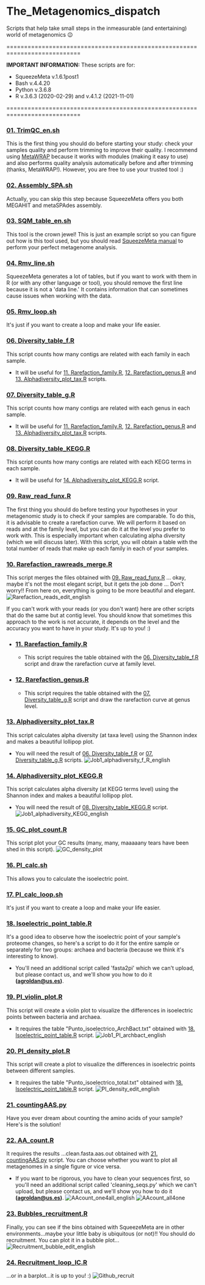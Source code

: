 # The_Metagenomics_dispatch
Scripts that help take small steps in the inmeasurable (and entertaining) world of metagenomics :wink:


===========================================================================

**IMPORTANT INFORMATION:** These scripts are for:
  + SqueezeMeta v.1.6.1post1 
  + Bash v.4.4.20
  + Python v.3.6.8
  + R v.3.6.3 (2020-02-29) and v.4.1.2 (2021-11-01)

===========================================================================


### [01. TrimQC_en.sh](https://github.com/AliciaGR5/The_Metagenomics_dispatch/blob/main/01.%20TrimQC_en.sh)
This is the first thing you should do before starting your study: check your samples quality and perform trimming to improve their quality. I recommend using [MetaWRAP](https://pubmed.ncbi.nlm.nih.gov/30219103/) because it works with modules (making it easy to use) and also performs quality analysis automatically before and after trimming (thanks, MetaWRAP!). However, you are free to use your trusted tool :)

### [02. Assembly_SPA.sh](https://github.com/AliciaGR5/The_Metagenomics_dispatch/blob/main/02.%20Assembly_SPA.sh)
Actually, you can skip this step because SqueezeMeta offers you both MEGAHIT and metaSPAdes assembly.

### [03. SQM_table_en.sh](https://github.com/AliciaGR5/The_Metagenomics_dispatch/blob/main/03.%20SQM_table_en.sh)
This tool is the crown jewel! This is just an example script so you can figure out how is this tool used, but you should read [SqueezeMeta manual](https://github.com/fpusan/SqueezeMeta) to perform your perfect metagenome analysis.

### [04. Rmv_line.sh](https://github.com/AliciaGR5/The_Metagenomics_dispatch/blob/main/04.%20Rmv_line.sh)
SqueezeMeta generates a lot of tables, but if you want to work with them in R (or with any other language or tool), you should remove the first line because it is not a 'data line.' It contains information that can sometimes cause issues when working with the data.

### [05. Rmv_loop.sh](https://github.com/AliciaGR5/The_Metagenomics_dispatch/blob/main/05.%20Rmv_loop.sh)
It's just if you want to create a loop and make your life easier.

### [06. Diversity_table_f.R](https://github.com/AliciaGR5/The_Metagenomics_dispatch/blob/main/06.%20Diversity_table_f.R)
This script counts how many contigs are related with each family in each sample.
+ It will be useful for [11. Rarefaction_family.R](https://github.com/AliciaGR5/The_Metagenomics_dispatch/blob/main/11.%20Rarefaction_family.R), [12. Rarefaction_genus.R](https://github.com/AliciaGR5/The_Metagenomics_dispatch/blob/main/12.%20Rarefaction_genus.R) and [13. Alphadiversity_plot_tax.R](https://github.com/AliciaGR5/The_Metagenomics_dispatch/blob/main/13.%20Alphadiversity_plot_tax.R) scripts.

### [07. Diversity_table_g.R](https://github.com/AliciaGR5/The_Metagenomics_dispatch/blob/main/07.%20Diversity_table_g.R)
This script counts how many contigs are related with each genus in each sample.
+ It will be useful for [11. Rarefaction_family.R](https://github.com/AliciaGR5/The_Metagenomics_dispatch/blob/main/11.%20Rarefaction_family.R), [12. Rarefaction_genus.R](https://github.com/AliciaGR5/The_Metagenomics_dispatch/blob/main/12.%20Rarefaction_genus.R) and [13. Alphadiversity_plot_tax.R](https://github.com/AliciaGR5/The_Metagenomics_dispatch/blob/main/13.%20Alphadiversity_plot_tax.R) scripts.

### [08. Diversity_table_KEGG.R](https://github.com/AliciaGR5/The_Metagenomics_dispatch/blob/main/08.%20Diversity_table_KEGG.R)
This script counts how many contigs are related with each KEGG terms in each sample.
+ It will be useful for [14. Alphadiversity_plot_KEGG.R](https://github.com/AliciaGR5/The_Metagenomics_dispatch/blob/main/14.%20Alphadiversity_plot_KEGG.R) script.

### [09. Raw_read_funx.R](https://github.com/AliciaGR5/The_Metagenomics_dispatch/blob/main/09.%20Raw_read_funx.R)
The first thing you should do before testing your hypotheses in your metagenomic study is to check if your samples are comparable. To do this, it is advisable to create a rarefaction curve.
We will perform it based on reads and at the family level, but you can do it at the level you prefer to work with. This is especially important when calculating alpha diversity (which we will discuss later).
With this script, you will obtain a table with the total number of reads that make up each family in each of your samples.

### [10. Rarefaction_rawreads_merge.R](https://github.com/AliciaGR5/The_Metagenomics_dispatch/blob/main/10.%20Rarefaction_rawreads_merge.R)
This script merges the files obtained with [09. Raw_read_funx.R](https://github.com/AliciaGR5/The_Metagenomics_dispatch/blob/main/09.%20Raw_read_funx.R) ... okay, maybe it's not the most elegant script, but it gets the job done ... Don't worry!! From here on, everything is going to be more beautiful and elegant.
![Rarefaction_reads_edit_english](https://github.com/AliciaGR5/The_Metagenomics_dispatch/assets/99254799/2a15fb71-6f59-43ef-b86d-675991c4c5c5)

If you can't work with your reads (or you don't want) here are other scripts that do the same but at contig level. You should know that sometimes this approach to the work is not accurate, it depends on the level and the accuracy you want to have in your study. It's up to you! :)

- ### [11. Rarefaction_family.R](https://github.com/AliciaGR5/The_Metagenomics_dispatch/blob/main/11.%20Rarefaction_family.R)
  - This script requires the table obtained with the [06. Diversity_table_f.R](https://github.com/AliciaGR5/The_Metagenomics_dispatch/blob/main/06.%20Diversity_table_f.R) script and draw the rarefaction curve at family level.
- ### [12. Rarefaction_genus.R](https://github.com/AliciaGR5/The_Metagenomics_dispatch/blob/main/12.%20Rarefaction_genus.R)
  - This script requires the table obtained with the [07. Diversity_table_g.R](https://github.com/AliciaGR5/The_Metagenomics_dispatch/blob/main/07.%20Diversity_table_g.R) script and draw the rarefaction curve at genus level.

### [13. Alphadiversity_plot_tax.R](https://github.com/AliciaGR5/The_Metagenomics_dispatch/blob/main/13.%20Alphadiversity_plot_tax.R)
This script calculates alpha diversity (at taxa level) using the Shannon index and makes a beautiful lollipop plot.
+ You will need the result of [06. Diversity_table_f.R](https://github.com/AliciaGR5/The_Metagenomics_dispatch/blob/main/06.%20Diversity_table_f.R) or [07. Diversity_table_g.R](https://github.com/AliciaGR5/The_Metagenomics_dispatch/blob/main/07.%20Diversity_table_g.R) scripts.
![Job1_alphadiversity_f_R_english](https://github.com/AliciaGR5/The_Metagenomics_dispatch/assets/99254799/016c685a-5d4c-4815-ae53-fdd9f8767eb1)

### [14. Alphadiversity_plot_KEGG.R](https://github.com/AliciaGR5/The_Metagenomics_dispatch/blob/main/14.%20Alphadiversity_plot_KEGG.R)
This script calculates alpha diversity (at KEGG terms level) using the Shannon index and makes a beautiful lollipop plot.
+ You will need the result of [08. Diversity_table_KEGG.R](https://github.com/AliciaGR5/The_Metagenomics_dispatch/blob/main/08.%20Diversity_table_KEGG.R) script.
![Job1_alphadiversity_KEGG_english](https://github.com/AliciaGR5/The_Metagenomics_dispatch/assets/99254799/cba6fa91-7cc2-4cee-9e8a-24f7c9572a85)

### [15. GC_plot_count.R](https://github.com/AliciaGR5/The_Metagenomics_dispatch/blob/main/15.%20GC_density_plot.R)
This script plot your GC results (many, many, maaaaany tears have been shed in this script).
![GC_density_plot](https://github.com/AliciaGR5/The_Metagenomics_dispatch/assets/99254799/514d792f-be56-45e8-8524-2b56b999516c)

### [16. PI_calc.sh](https://github.com/AliciaGR5/The_Metagenomics_dispatch/blob/main/16.%20PI_calc.sh)
This allows you to calculate the isoelectric point.

### [17. PI_calc_loop.sh](https://github.com/AliciaGR5/The_Metagenomics_dispatch/blob/main/17.%20PI_calc_loop.sh)
It's just if you want to create a loop and make your life easier.

### [18. Isoelectric_point_table.R](https://github.com/AliciaGR5/The_Metagenomics_dispatch/blob/main/18.%20Isoelectric_point_table.R)
It's a good idea to observe how the isoelectric point of your sample's proteome changes, so here's a script to do it for the entire sample or separately for two groups: archaea and bacteria (because we think it's interesting to know).
+ You'll need an additional script called 'fasta2pi' which we can't upload, but please contact us, and we'll show you how to do it **(agroldan@us.es)**.

### [19. PI_violin_plot.R](https://github.com/AliciaGR5/The_Metagenomics_dispatch/blob/main/19.%20PI_violin_plot.R)
This script will create a violin plot to visualize the differences in isoelectric points between bacteria and archaea.
+ It requires the table "Punto_isoelectrico_ArchBact.txt" obtained with [18. Isoelectric_point_table.R](https://github.com/AliciaGR5/The_Metagenomics_dispatch/blob/main/18.%20Isoelectric_point_table.R) script.
![Job1_PI_archbact_english](https://github.com/AliciaGR5/The_Metagenomics_dispatch/assets/99254799/13db65fc-7908-4ff6-b32a-c3e1ded79031)

### [20. PI_density_plot.R](https://github.com/AliciaGR5/The_Metagenomics_dispatch/blob/main/20.%20PI_density_plot.R)
This script will create a plot to visualize the differences in isoelectric points between different samples.
+ It requires the table "Punto_isoelectrico_total.txt" obtained with [18. Isoelectric_point_table.R](https://github.com/AliciaGR5/The_Metagenomics_dispatch/blob/main/18.%20Isoelectric_point_table.R) script.
![PI_density_edit_english](https://github.com/AliciaGR5/The_Metagenomics_dispatch/assets/99254799/3d8b5075-1c45-4cab-b71a-ff4aefb523a1)

### [21. countingAAS.py](https://github.com/AliciaGR5/The_Metagenomics_dispatch/blob/main/21.%20countingAAS.py)
Have you ever dream about counting the amino acids of your sample? Here's is the solution!

### [22. AA_count.R](https://github.com/AliciaGR5/The_Metagenomics_dispatch/blob/main/22.%20AA_count.R)
It requires the results ...clean.fasta.aas.out obtained with [21. countingAAS.py](https://github.com/AliciaGR5/The_Metagenomics_dispatch/blob/main/21.%20countingAAS.py) script.
You can choose whether you want to plot all metagenomes in a single figure or vice versa.
+ If you want to be rigorous, you have to clean your sequences first, so you'll need an additional script called 'cleaning_seqs.py' which we can't upload, but please contact us, and we'll show you how to do it **(agroldan@us.es)**.
![AAcount_one4all_english](https://github.com/AliciaGR5/The_Metagenomics_dispatch/assets/99254799/56620990-cd79-4c08-b535-02d90e1016a7)
![AAcount_all4one](https://github.com/AliciaGR5/The_Metagenomics_dispatch/assets/99254799/04bfdf00-dcdc-4aad-b62c-a0732d8f8ab7)

### [23. Bubbles_recruitment.R](https://github.com/AliciaGR5/The_Metagenomics_dispatch/blob/main/23.%20Bubbles_recruitment.R)
Finally, you can see if the bins obtained with SqueezeMeta are in other environments...maybe your little baby is ubiquitous (or not)!! You should do recruitment.
You can plot it in a bubble plot...
![Recruitment_bubble_edit_english](https://github.com/AliciaGR5/The_Metagenomics_dispatch/assets/99254799/059ba593-51ad-4163-ba82-0be053ab88bb)

### [24. Recruitment_loop_IC.R](https://github.com/AliciaGR5/The_Metagenomics_dispatch/blob/main/24.%20Recruitment_loop_IC.R)
...or in a barplot...it is up to you! :)
![Github_recruit](https://github.com/AliciaGR5/The_Metagenomics_dispatch/assets/99254799/dac8fbed-2df3-46b0-9753-0e1fd5952555)



